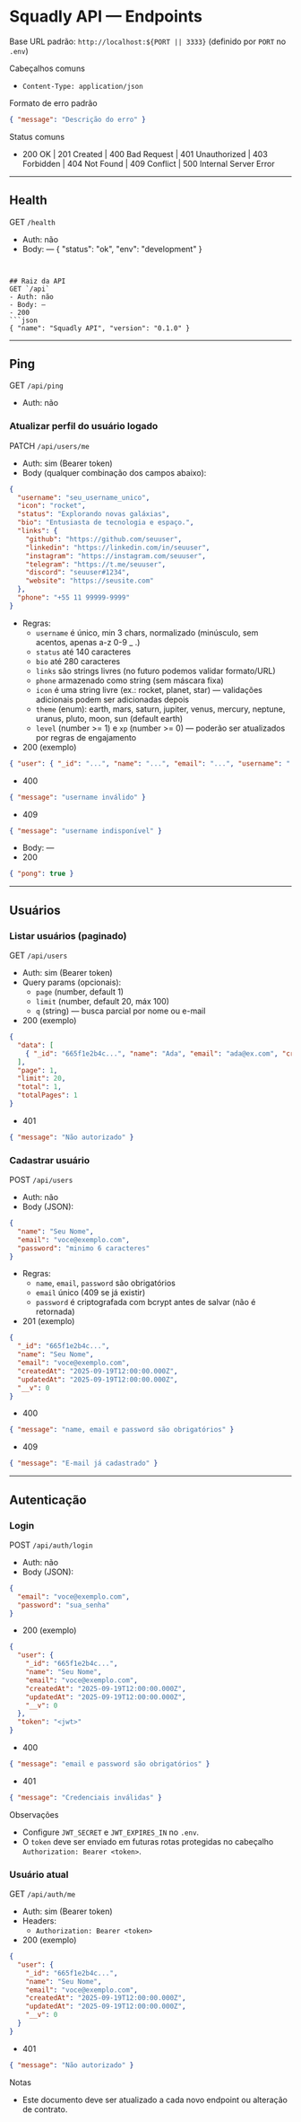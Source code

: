 # Squadly API — Endpoints

Base URL padrão: `http://localhost:${PORT || 3333}` (definido por `PORT` no `.env`)

Cabeçalhos comuns
- `Content-Type: application/json`

Formato de erro padrão
```json
{ "message": "Descrição do erro" }
```

Status comuns
- 200 OK | 201 Created | 400 Bad Request | 401 Unauthorized | 403 Forbidden | 404 Not Found | 409 Conflict | 500 Internal Server Error

---

## Health
GET `/health`
- Auth: não
- Body: —
{ "status": "ok", "env": "development" }
```


## Raiz da API
GET `/api`
- Auth: não
- Body: —
- 200
```json
{ "name": "Squadly API", "version": "0.1.0" }
```

---

## Ping
GET `/api/ping`
- Auth: não

### Atualizar perfil do usuário logado
PATCH `/api/users/me`
- Auth: sim (Bearer token)
- Body (qualquer combinação dos campos abaixo):
```json
{
  "username": "seu_username_unico",
  "icon": "rocket",
  "status": "Explorando novas galáxias",
  "bio": "Entusiasta de tecnologia e espaço.",
  "links": {
    "github": "https://github.com/seuuser",
    "linkedin": "https://linkedin.com/in/seuuser",
    "instagram": "https://instagram.com/seuuser",
    "telegram": "https://t.me/seuuser",
    "discord": "seuuser#1234",
    "website": "https://seusite.com"
  },
  "phone": "+55 11 99999-9999"
}
```
- Regras:
  - `username` é único, min 3 chars, normalizado (minúsculo, sem acentos, apenas a-z 0-9 _ .)
  - `status` até 140 caracteres
  - `bio` até 280 caracteres
  - `links` são strings livres (no futuro podemos validar formato/URL)
  - `phone` armazenado como string (sem máscara fixa)
  - `icon` é uma string livre (ex.: rocket, planet, star) — validações adicionais podem ser adicionadas depois
  - `theme` (enum): earth, mars, saturn, jupiter, venus, mercury, neptune, uranus, pluto, moon, sun (default earth)
  - `level` (number >= 1) e `xp` (number >= 0) — poderão ser atualizados por regras de engajamento
- 200 (exemplo)
```json
{ "user": { "_id": "...", "name": "...", "email": "...", "username": "...", "icon": "rocket", "status": "..." } }
```
- 400
```json
{ "message": "username inválido" }
```
- 409
```json
{ "message": "username indisponível" }
```
- Body: —
- 200
```json
{ "pong": true }
```

---

## Usuários

### Listar usuários (paginado)
GET `/api/users`
- Auth: sim (Bearer token)
- Query params (opcionais):
  - `page` (number, default 1)
  - `limit` (number, default 20, máx 100)
  - `q` (string) — busca parcial por nome ou e-mail
- 200 (exemplo)
```json
{
  "data": [
    { "_id": "665f1e2b4c...", "name": "Ada", "email": "ada@ex.com", "createdAt": "...", "updatedAt": "..." }
  ],
  "page": 1,
  "limit": 20,
  "total": 1,
  "totalPages": 1
}
```
 - 401
```json
{ "message": "Não autorizado" }
```

### Cadastrar usuário
POST `/api/users`
- Auth: não
- Body (JSON):
```json
{
  "name": "Seu Nome",
  "email": "voce@exemplo.com",
  "password": "minimo 6 caracteres"
}
```
- Regras:
  - `name`, `email`, `password` são obrigatórios
  - `email` único (409 se já existir)
  - `password` é criptografada com bcrypt antes de salvar (não é retornada)
- 201 (exemplo)
```json
{
  "_id": "665f1e2b4c...",
  "name": "Seu Nome",
  "email": "voce@exemplo.com",
  "createdAt": "2025-09-19T12:00:00.000Z",
  "updatedAt": "2025-09-19T12:00:00.000Z",
  "__v": 0
}
```
- 400
```json
{ "message": "name, email e password são obrigatórios" }
```
- 409
```json
{ "message": "E-mail já cadastrado" }
```

---

## Autenticação

### Login
POST `/api/auth/login`
- Auth: não
- Body (JSON):
```json
{
  "email": "voce@exemplo.com",
  "password": "sua_senha"
}
```
- 200 (exemplo)
```json
{
  "user": {
    "_id": "665f1e2b4c...",
    "name": "Seu Nome",
    "email": "voce@exemplo.com",
    "createdAt": "2025-09-19T12:00:00.000Z",
    "updatedAt": "2025-09-19T12:00:00.000Z",
    "__v": 0
  },
  "token": "<jwt>"
}
```
- 400
```json
{ "message": "email e password são obrigatórios" }
```
- 401
```json
{ "message": "Credenciais inválidas" }
```

Observações
- Configure `JWT_SECRET` e `JWT_EXPIRES_IN` no `.env`.
- O `token` deve ser enviado em futuras rotas protegidas no cabeçalho `Authorization: Bearer <token>`.

### Usuário atual
GET `/api/auth/me`
- Auth: sim (Bearer token)
- Headers:
  - `Authorization: Bearer <token>`
- 200 (exemplo)
```json
{
  "user": {
    "_id": "665f1e2b4c...",
    "name": "Seu Nome",
    "email": "voce@exemplo.com",
    "createdAt": "2025-09-19T12:00:00.000Z",
    "updatedAt": "2025-09-19T12:00:00.000Z",
    "__v": 0
  }
}
```
- 401
```json
{ "message": "Não autorizado" }
```

Notas
- Este documento deve ser atualizado a cada novo endpoint ou alteração de contrato.
